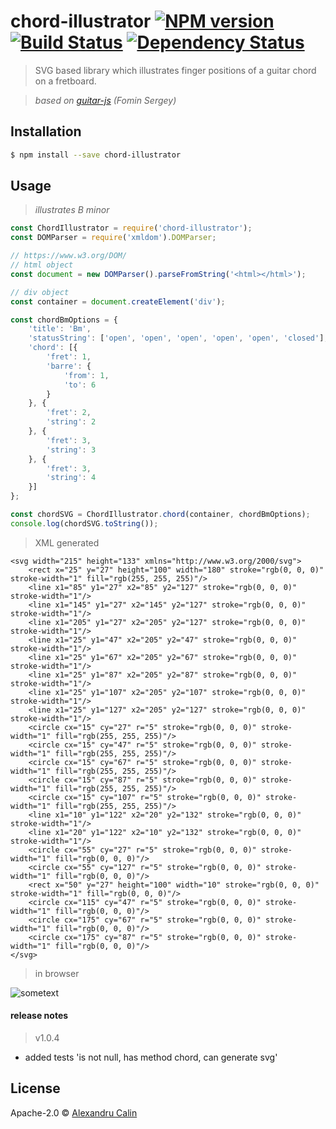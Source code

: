 # chord-illustrator [![NPM version][npm-image]][npm-url] [![Build Status][travis-image]][travis-url] [![Dependency Status][daviddm-image]][daviddm-url]
> SVG based library which illustrates finger positions of a guitar chord on a fretboard.

> _based on [guitar-js](https://www.npmjs.com/package/guitar-js) (Fomin Sergey)_

## Installation
```sh
$ npm install --save chord-illustrator
```

## Usage
>*illustrates B minor*
```js
const ChordIllustrator = require('chord-illustrator');
const DOMParser = require('xmldom').DOMParser;

// https://www.w3.org/DOM/
// html object
const document = new DOMParser().parseFromString('<html></html>');

// div object
const container = document.createElement('div');

const chordBmOptions = {
    'title': 'Bm',
    'statusString': ['open', 'open', 'open', 'open', 'open', 'closed'],
    'chord': [{
        'fret': 1,
        'barre': {
            'from': 1,
            'to': 6
        }
    }, {
        'fret': 2,
        'string': 2
    }, {
        'fret': 3,
        'string': 3
    }, {
        'fret': 3,
        'string': 4
    }]
};

const chordSVG = ChordIllustrator.chord(container, chordBmOptions);
console.log(chordSVG.toString());
```

> XML generated
```xhtml
<svg width="215" height="133" xmlns="http://www.w3.org/2000/svg">
    <rect x="25" y="27" height="100" width="180" stroke="rgb(0, 0, 0)" stroke-width="1" fill="rgb(255, 255, 255)"/>
    <line x1="85" y1="27" x2="85" y2="127" stroke="rgb(0, 0, 0)" stroke-width="1"/>
    <line x1="145" y1="27" x2="145" y2="127" stroke="rgb(0, 0, 0)" stroke-width="1"/>
    <line x1="205" y1="27" x2="205" y2="127" stroke="rgb(0, 0, 0)" stroke-width="1"/>
    <line x1="25" y1="47" x2="205" y2="47" stroke="rgb(0, 0, 0)" stroke-width="1"/>
    <line x1="25" y1="67" x2="205" y2="67" stroke="rgb(0, 0, 0)" stroke-width="1"/>
    <line x1="25" y1="87" x2="205" y2="87" stroke="rgb(0, 0, 0)" stroke-width="1"/>
    <line x1="25" y1="107" x2="205" y2="107" stroke="rgb(0, 0, 0)" stroke-width="1"/>
    <line x1="25" y1="127" x2="205" y2="127" stroke="rgb(0, 0, 0)" stroke-width="1"/>
    <circle cx="15" cy="27" r="5" stroke="rgb(0, 0, 0)" stroke-width="1" fill="rgb(255, 255, 255)"/>
    <circle cx="15" cy="47" r="5" stroke="rgb(0, 0, 0)" stroke-width="1" fill="rgb(255, 255, 255)"/>
    <circle cx="15" cy="67" r="5" stroke="rgb(0, 0, 0)" stroke-width="1" fill="rgb(255, 255, 255)"/>
    <circle cx="15" cy="87" r="5" stroke="rgb(0, 0, 0)" stroke-width="1" fill="rgb(255, 255, 255)"/>
    <circle cx="15" cy="107" r="5" stroke="rgb(0, 0, 0)" stroke-width="1" fill="rgb(255, 255, 255)"/>
    <line x1="10" y1="122" x2="20" y2="132" stroke="rgb(0, 0, 0)" stroke-width="1"/>
    <line x1="20" y1="122" x2="10" y2="132" stroke="rgb(0, 0, 0)" stroke-width="1"/>
    <circle cx="55" cy="27" r="5" stroke="rgb(0, 0, 0)" stroke-width="1" fill="rgb(0, 0, 0)"/>
    <circle cx="55" cy="127" r="5" stroke="rgb(0, 0, 0)" stroke-width="1" fill="rgb(0, 0, 0)"/>
    <rect x="50" y="27" height="100" width="10" stroke="rgb(0, 0, 0)" stroke-width="1" fill="rgb(0, 0, 0)"/>
    <circle cx="115" cy="47" r="5" stroke="rgb(0, 0, 0)" stroke-width="1" fill="rgb(0, 0, 0)"/>
    <circle cx="175" cy="67" r="5" stroke="rgb(0, 0, 0)" stroke-width="1" fill="rgb(0, 0, 0)"/>
    <circle cx="175" cy="87" r="5" stroke="rgb(0, 0, 0)" stroke-width="1" fill="rgb(0, 0, 0)"/>
</svg>
```
> in browser

![sometext](https://image.ibb.co/k9XznU/Screen_Shot_2018_09_23_at_18_33_23.png)

#### release notes
> v1.0.4
-  added tests 'is not null, has method chord, can generate svg'

## License

Apache-2.0 © [Alexandru Calin](https://alexandrucalin.me/)


[npm-image]: https://badge.fury.io/js/chord-illustrator.svg
[npm-url]: https://npmjs.org/package/chord-illustrator
[travis-image]: https://travis-ci.org/calinalexandru/chord-illustrator.svg?branch=master
[travis-url]: https://travis-ci.org/calinalexandru/chord-illustrator
[daviddm-image]: https://david-dm.org/calinalexandru/chord-illustrator.svg?theme=shields.io
[daviddm-url]: https://david-dm.org/calinalexandru/chord-illustrator
